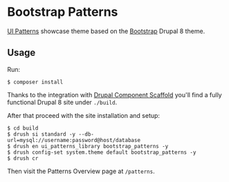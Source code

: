 # Bootstrap Patterns

[UI Patterns](https://www.drupal.org/project/ui_patterns) showcase theme based on the
[Bootstrap](https://www.drupal.org/project/bootstrap) Drupal 8 theme.
 
## Usage

Run:

```
$ composer install
```

Thanks to the integration with [Drupal Component Scaffold](https://github.com/nuvoleweb/drupal-component-scaffold)
you'll find a fully functional Drupal 8 site under ``./build``.

After that proceed with the site installation and setup:

```
$ cd build
$ drush si standard -y --db-url=mysql://username:password@host/database
$ drush en ui_patterns_library bootstrap_patterns -y
$ drush config-set system.theme default bootstrap_patterns -y
$ drush cr
```

Then visit the Patterns Overview page at `/patterns`.
